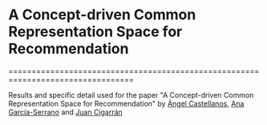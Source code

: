 # A Concept-driven Common Representation Space for Recommendation
=================================================================================

Results and specific detail used for the paper "A Concept-driven Common Representation Space for Recommendation" by [Ángel Castellanos](http://nlp.uned.es/~acastellanos/), [Ana García-Serrano](http://nlp.uned.es/web-nlp/index.php?option=com_content&view=article&id=11) and [Juan Cigarrán](http://nlp.uned.es/~juanci/)
